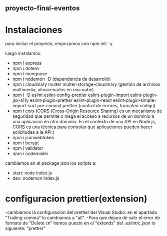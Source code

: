 ## proyecto-final-eventos

# Instalaciones

para iniciar el proyecto, empezamos con npm init -y

luego instalamos:

- npm i express
- npm i dotenv
- npm i mongoose
- npm i nodemon -D (dependencia de desarrollo)
- npm i cloudinary multer multer-storage-cloudinary (gestión de archivos multimedia, almacenarlos en una nube)
- npm i -D eslint eslint-config-prettier eslint-plugin-import eslint-plugin-jsx-a11y eslint-plugin-prettier eslint-plugin-react eslint-plugin-simple-import-sort pre-commit prettier (control de errores, formateo código)
- npm i cors (CORS (Cross-Origin Resource Sharing) es un mecanismo de seguridad que permite o niega el acceso a recursos de un dominio a una aplicación en otro dominio. En el contexto de una API en Node.js, CORS es una técnica para controlar qué aplicaciones pueden hacer solicitudes a la API.)
- npm i jsonwebtoken
- npm i bcrypt
- npm i validator
- npm i nodemailer

cambiamos en el package json los scripts a:

- start: node index.js
- dev: nodemon index.js

# configuracion prettier(extension)

-cambiamos la configuración del prettier del Visual Studio:
en el apartado "Trailing comma" lo cambiamos a "all".
-Para que dejara de salir el error de formato de "Delete `CR`" hemos puesto en el "extends"
del .eslintrc.json lo siguiente: "prettier"
